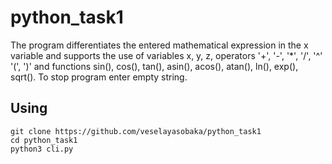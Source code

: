 # python_task1
The program differentiates the entered mathematical expression in the x variable and supports the use of variables x, y, z, 
operators '+', '-', '*', '/', '^' '(', ')' and functions sin(), cos(), tan(), asin(), acos(), atan(), ln(), exp(), sqrt().
To stop program enter empty string.
## Using
```
git clone https://github.com/veselayasobaka/python_task1
cd python_task1
python3 cli.py
```
